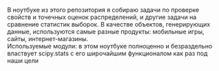 В ноутбуке из этого репозитория я собираю задачи по проверке свойств и точечных оценок распределений, и другие задачи на сравнение статистик выборок.
В качестве объектов, генерирующих данные, используются самые разные продукты: мобильные игры, сайты, интернет-магазины.\
Используемые модули: в этом ноутбуке полноценно и безраздельно властвует scipy.stats с его широчайшим функционалом как раз под наши цели
